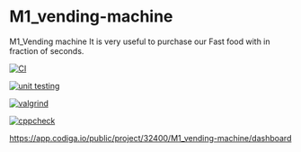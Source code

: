 # M1_vending-machine
M1_Vending machine It is very useful to purchase our Fast food with in fraction of seconds.

[![CI](https://github.com/Vikassamayamanthula/M1_vending-machine/actions/workflows/main.yml/badge.svg)](https://github.com/Vikassamayamanthula/M1_vending-machine/actions/workflows/main.yml)

[![unit testing](https://github.com/Vikassamayamanthula/M1_vending-machine/actions/workflows/Unit.yml/badge.svg)](https://github.com/Vikassamayamanthula/M1_vending-machine/actions/workflows/Unit.yml)

[![valgrind](https://github.com/Vikassamayamanthula/M1_vending-machine/actions/workflows/Val.yml/badge.svg)](https://github.com/Vikassamayamanthula/M1_vending-machine/actions/workflows/Val.yml)

[![cppcheck](https://github.com/Vikassamayamanthula/M1_vending-machine/actions/workflows/Cpp.yml/badge.svg)](https://github.com/Vikassamayamanthula/M1_vending-machine/actions/workflows/Cpp.yml)

https://app.codiga.io/public/project/32400/M1_vending-machine/dashboard
